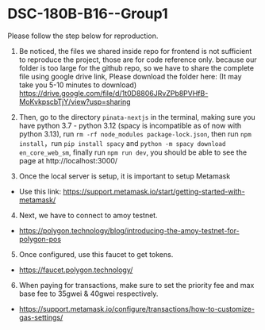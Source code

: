# DSC-180B-B16--Group1

Please follow the step below for reproduction.

1. Be noticed, the files we shared inside repo for frontend is not sufficient to reproduce the project, those are for code reference only. because our folder is too large for the github repo, so we have to share the complete file using google drive link, Please download the folder here: (It may take you 5-10 minutes to download)
https://drive.google.com/file/d/1t0D8806JRvZPb8PVHfB-MoKvkpscbTjY/view?usp=sharing

2. Then, go to the directory `pinata-nextjs` in the terminal, making sure you have python 3.7 - python 3.12 (spacy is incompatible as of now with python 3.13), run `rm -rf node_modules package-lock.json`, then run `npm install`，run `pip install spacy` and `python -m spacy download en_core_web_sm`, finally run `npm run dev`, you should be able to see the page at http://localhost:3000/
3. Once the local server is setup, it is important to setup Metamask
- Use this link: https://support.metamask.io/start/getting-started-with-metamask/
4. Next, we have to connect to amoy testnet.
- https://polygon.technology/blog/introducing-the-amoy-testnet-for-polygon-pos
5. Once configured, use this faucet to get tokens.
- https://faucet.polygon.technology/
6. When paying for transactions, make sure to set the priority fee and max base fee to 35gwei & 40gwei respectively.
- https://support.metamask.io/configure/transactions/how-to-customize-gas-settings/
  

